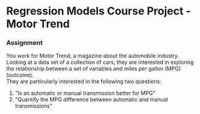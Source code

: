 Regression Models Course Project - Motor Trend
==============================================

### Assignment  
You work for Motor Trend, a magazine about the automobile industry. Looking at a data set of a collection of cars, they are interested in exploring the relationship between a set of variables and miles per gallon (MPG) (outcome).  
They are particularly interested in the following two questions: 

1. "Is an automatic or manual transmission better for MPG"  
2. "Quantify the MPG difference between automatic and manual transmissions"